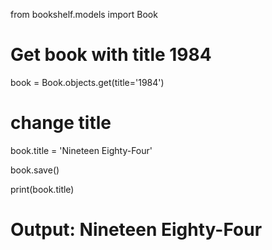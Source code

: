 from bookshelf.models import Book


# Get book with title 1984

book = Book.objects.get(title='1984')

# change title

book.title = 'Nineteen Eighty-Four'

book.save()

print(book.title)
# Output: Nineteen Eighty-Four
